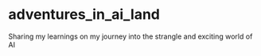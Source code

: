 # adventures_in_ai_land
Sharing my learnings on my journey into the strangle and exciting world of AI
